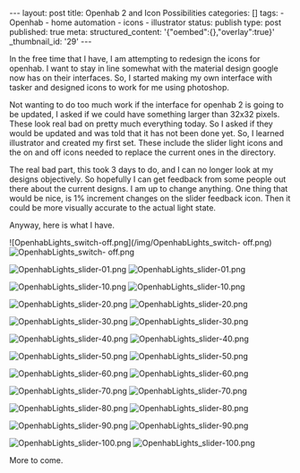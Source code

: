 \--- layout: post title: Openhab 2 and Icon Possibilities categories: [] tags:
\- Openhab \- home automation \- icons \- illustrator status: publish type:
post published: true meta: structured_content: '{"oembed":{},"overlay":true}'
_thumbnail_id: '29' \---

In the free time that I have, I am attempting to redesign the icons for
openhab. I want to stay in line somewhat with the material design google now
has on their interfaces. So, I started making my own interface with tasker and
designed icons to work for me using photoshop.

Not wanting to do too much work if the interface for openhab 2 is going to be
updated, I asked if we could have something larger than 32x32 pixels. These
look real bad on pretty much everything today. So I asked if they would be
updated and was told that it has not been done yet. So, I learned illustrator
and created my first set. These include the slider light icons and the on and
off icons needed to replace the current ones in the directory.

The real bad part, this took 3 days to do, and I can no longer look at my
designs objectively. So hopefully I can get feedback from some people out
there about the current designs. I am up to change anything. One thing that
would be nice, is 1% increment changes on the slider feedback icon. Then it
could be more visually accurate to the actual light state.

Anyway, here is what I have.

![OpenhabLights_switch-off.png](/img/OpenhabLights_switch-
off.png) ![OpenhabLights_switch-
off.png](/img/OpenhabLights_switch-off.png)

![OpenhabLights_slider-01.png](/img/OpenhabLights_slider-01.png)
![OpenhabLights_slider-01.png](/img/OpenhabLights_slider-01.png)

![OpenhabLights_slider-10.png](/img/OpenhabLights_slider-10.png)
![OpenhabLights_slider-10.png](/img/OpenhabLights_slider-10.png)

![OpenhabLights_slider-20.png](/img/OpenhabLights_slider-20.png)
![OpenhabLights_slider-20.png](/img/OpenhabLights_slider-20.png)

![OpenhabLights_slider-30.png](/img/OpenhabLights_slider-30.png)
![OpenhabLights_slider-30.png](/img/OpenhabLights_slider-30.png)

![OpenhabLights_slider-40.png](/img/OpenhabLights_slider-40.png)
![OpenhabLights_slider-40.png](/img/OpenhabLights_slider-40.png)

![OpenhabLights_slider-50.png](/img/OpenhabLights_slider-50.png)
![OpenhabLights_slider-50.png](/img/OpenhabLights_slider-50.png)

![OpenhabLights_slider-60.png](/img/OpenhabLights_slider-60.png)
![OpenhabLights_slider-60.png](/img/OpenhabLights_slider-60.png)

![OpenhabLights_slider-70.png](/img/OpenhabLights_slider-70.png)
![OpenhabLights_slider-70.png](/img/OpenhabLights_slider-70.png)

![OpenhabLights_slider-80.png](/img/OpenhabLights_slider-80.png)
![OpenhabLights_slider-80.png](/img/OpenhabLights_slider-80.png)

![OpenhabLights_slider-90.png](/img/OpenhabLights_slider-90.png)
![OpenhabLights_slider-90.png](/img/OpenhabLights_slider-90.png)

![OpenhabLights_slider-100.png](/img/OpenhabLights_slider-100.png)
![OpenhabLights_slider-100.png](/img/OpenhabLights_slider-100.png)

  

More to come.

